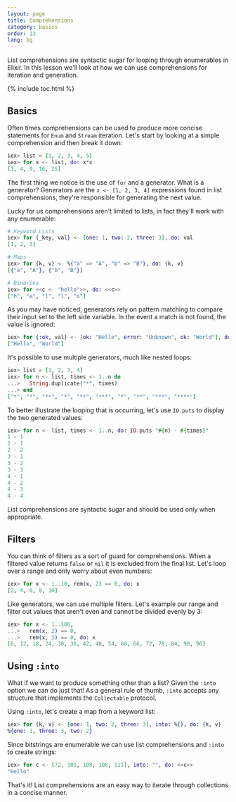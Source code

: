 ```yaml
---
layout: page
title: Comprehensions
category: basics
order: 13
lang: bg
---
```


List comprehensions are syntactic sugar for looping through enumerables in Elixir.  In this lesson we'll look at how we can use comprehensions for iteration and generation.

{% include toc.html %}

## Basics

Often times comprehensions can be used to produce more concise statements for `Enum` and `Stream` iteration.  Let's start by looking at a simple comprehension and then break it down:

```elixir
iex> list = [1, 2, 3, 4, 5]
iex> for x <- list, do: x*x
[1, 4, 9, 16, 25]
```

The first thing we notice is the use of `for` and a generator.  What is a generator?  Generators are the `x <- [1, 2, 3, 4]` expressions found in list comprehensions, they're responsible for generating the next value.

Lucky for us comprehensions aren't limited to lists, in fact they'll work with any enumerable:

```elixir
# Keyword Lists
iex> for {_key, val} <- [one: 1, two: 2, three: 3], do: val
[1, 2, 3]

# Maps
iex> for {k, v} <- %{"a" => "A", "b" => "B"}, do: {k, v}
[{"a", "A"}, {"b", "B"}]

# Binaries
iex> for <<c <- "hello">>, do: <<c>>
["h", "e", "l", "l", "o"]
```

As you may have noticed, generators rely on pattern matching to compare their input set to the left side variable.  In the event a match is not found, the value is ignored:

```elixir
iex> for {:ok, val} <- [ok: "Hello", error: "Unknown", ok: "World"], do: val
["Hello", "World"]
```

It's possible to use multiple generators, much like nested loops:

```elixir
iex> list = [1, 2, 3, 4]
iex> for n <- list, times <- 1..n do
...>   String.duplicate("*", times)
...> end
["*", "*", "**", "*", "**", "***", "*", "**", "***", "****"]
```

To better illustrate the looping that is occurring, let's use `IO.puts` to display the two generated values:

```elixir
iex> for n <- list, times <- 1..n, do: IO.puts "#{n} - #{times}"
1 - 1
2 - 1
2 - 2
3 - 1
3 - 2
3 - 3
4 - 1
4 - 2
4 - 3
4 - 4
```

List comprehensions are syntactic sugar and should be used only when appropriate.

## Filters

You can think of filters as a sort of guard for comprehensions.  When a filtered value returns `false` or `nil` it is excluded from the final list.  Let's loop over a range and only worry about even numbers:

```elixir
iex> for x <- 1..10, rem(x, 2) == 0, do: x
[2, 4, 6, 8, 10]
```

Like generators, we can use multiple filters.  Let's example our range and filter out values that aren't even and cannot be divided evenly by 3:

```elixir
iex> for x <- 1..100,
...>   rem(x, 2) == 0,
...>   rem(x, 3) == 0, do: x
[6, 12, 18, 24, 30, 36, 42, 48, 54, 60, 66, 72, 78, 84, 90, 96]
```

## Using `:into`

What if we want to produce something other than a list?  Given the `:into` option we can do just that!  As a general rule of thumb, `:into` accepts any structure that implements the `Collectable` protocol.

Using `:into`, let's create a map from a keyword list:

```elixir
iex> for {k, v} <- [one: 1, two: 2, three: 3], into: %{}, do: {k, v}
%{one: 1, three: 3, two: 2}
```

Since bitstrings are enumerable we can use list comprehensions and `:into` to create strings:

```elixir
iex> for c <- [72, 101, 108, 108, 111], into: "", do: <<c>>
"Hello"
```

That's it!  List comprehensions are an easy way to iterate through collections in a concise manner.
